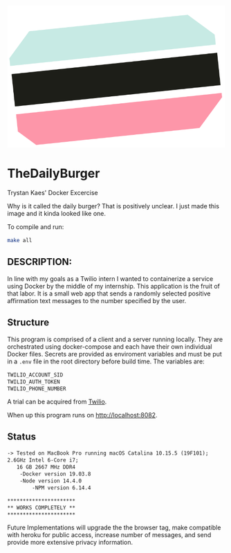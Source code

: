 ![Daily Burger Logo](./client/src/affirmLogo.svg?raw=true "Title")
# TheDailyBurger
Trystan Kaes' Docker Excercise 

Why is it called the daily burger? That is positively unclear. I just made this image and it kinda looked like one.

To compile and run:
```sh
make all
```

## DESCRIPTION:
In line with my goals as a Twilio intern I wanted to containerize a 
service using Docker by the middle of my internship. This application is 
the fruit of that labor. It is a small web app that sends a randomly selected 
positive affirmation text messages to the number specified by the user.

## Structure
This program is comprised of a client and a server running locally. They
are orchestrated using docker-compose and each have their own individual 
Docker files. Secrets are provided as enviroment variables and must be put in
a `.env` file in the root directory before build time. The variables are:
```
TWILIO_ACCOUNT_SID
TWILIO_AUTH_TOKEN
TWILIO_PHONE_NUMBER
```
A trial can be acquired from [Twilio](https://www.twilio.com/try-twilio).

When up this program runs on [http://localhost:8082](http://localhost:8082).

## Status
```
-> Tested on MacBook Pro running macOS Catalina 10.15.5 (19F101); 2.6GHz Intel 6-Core i7;
   16 GB 2667 MHz DDR4
	-Docker version 19.03.8
	-Node version 14.4.0
    	-NPM version 6.14.4
```
```
**********************
** WORKS COMPLETELY **
**********************
```
Future Implementations will upgrade the the browser tag, make compatible with heroku for public access, increase number of messages, and send provide more extensive privacy information.
